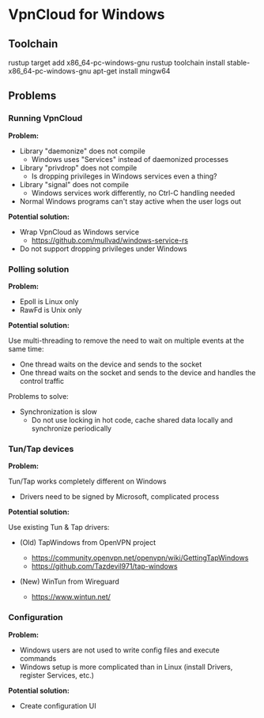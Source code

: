 # VpnCloud for Windows

## Toolchain

rustup target add x86_64-pc-windows-gnu
rustup toolchain install stable-x86_64-pc-windows-gnu
apt-get install mingw64

## Problems

### Running VpnCloud

**Problem:**

- Library "daemonize" does not compile
  - Windows uses "Services" instead of daemonized processes
- Library "privdrop" does not compile
  - Is dropping privileges in Windows services even a thing?
- Library "signal" does not compile
  - Windows services work differently, no Ctrl-C handling needed
- Normal Windows programs can't stay active when the user logs out

**Potential solution:**

- Wrap VpnCloud as Windows service
  - https://github.com/mullvad/windows-service-rs
- Do not support dropping privileges under Windows

### Polling solution

**Problem:**

- Epoll is Linux only
- RawFd is Unix only

**Potential solution:**

Use multi-threading to remove the need to wait on multiple events at the same time:

- One thread waits on the device and sends to the socket
- One thread waits on the socket and sends to the device and handles the control traffic

Problems to solve:

- Synchronization is slow
  - Do not use locking in hot code, cache shared data locally and synchronize periodically

### Tun/Tap devices

**Problem:**

Tun/Tap works completely different on Windows

- Drivers need to be signed by Microsoft, complicated process

**Potential solution:**

Use existing Tun & Tap drivers:

- (Old) TapWindows from OpenVPN project
  - https://community.openvpn.net/openvpn/wiki/GettingTapWindows
  - https://github.com/Tazdevil971/tap-windows

- (New) WinTun from Wireguard
  - https://www.wintun.net/

### Configuration

**Problem:**

- Windows users are not used to write config files and execute commands
- Windows setup is more complicated than in Linux (install Drivers, register Services, etc.)

**Potential solution:**

- Create configuration UI
